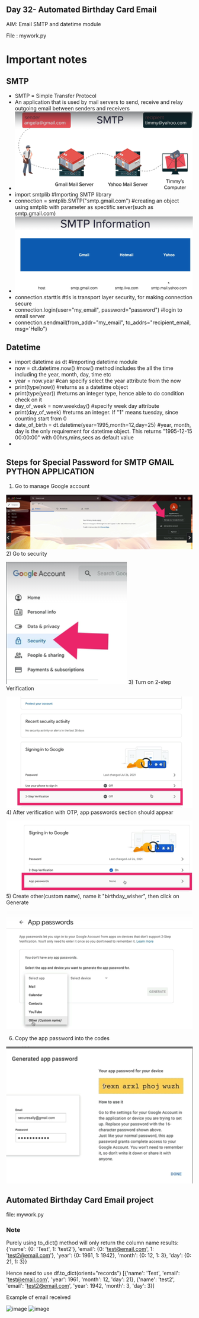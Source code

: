 ## Day 32- Automated Birthday Card Email
AIM: Email SMTP and datetime module

File : mywork.py


# Important notes
## SMTP
- SMTP = Simple Transfer Protocol
- An application that is used by mail servers to send, receive and relay outgoing email between senders and receivers
- ![img.png](img.png)
- import smtplib #Importing SMTP library
- connection = smtplib.SMTP("smtp.gmail.com") #creating an object using smtplib with parameter as spectific server(such as smtp.gmail.com)
- ![img_1.png](img_1.png)
- connection.starttls #tls is transport layer security, for making connection secure
- connection.login(user="my_email", password="password") #login to email server
- connection.sendmail(from_addr="my_email", to_addrs="recipient_email, msg='Hello") 

## Datetime
- import datetime as dt     #importing datetime module
- now = dt.datetime.now()   #now() method includes the all the time including the year, month, day, time etc
- year = now.year           #can specify select the year attribute from the now
- print(type(now))          #returns as a datetime object
- print(type(year))          #returns an integer type, hence able to do condition check on it 
- day_of_week = now.weekday() #specify week day attribute
- print(day_of_week)        #returns an integer. If "1" means tuesday, since counting start from 0
- date_of_birth = dt.datetime(year=1995,month=12,day=25) #year, month, day is the only requirement for datetime object. This returns "1995-12-15 00:00:00" with 00hrs,mins,secs as default value
- 


## Steps for Special Password for SMTP GMAIL PYTHON APPLICATION
1) Go to manage Google account

![img_2.png](img_2.png)
2) Go to security

![img_3.png](img_3.png)
3) Turn on 2-step Verification

![img_5.png](img_5.png)
4) After verification with OTP, app passwords section should appear

![img_6.png](img_6.png)
5) Create other(custom name), name it "birthday_wisher", then click on Generate

![img_7.png](img_7.png)

6) Copy the app password into the codes

![img_8.png](img_8.png)

## Automated Birthday Card Email project
file: mywork.py
### Note
Purely using to_dict() method will only return the column name
results:
{'name': {0: 'Test', 1: 'test2'}, 'email': {0: 'test@email.com', 1: 'test2@email.com'}, 'year': {0: 1961, 1: 1942}, 'month': {0: 12, 1: 3}, 'day': {0: 21, 1: 3}}

Hence need to use df.to_dict(orient="records")
[{'name': 'Test', 'email': 'test@email.com', 'year': 1961, 'month': 12, 'day': 21}, {'name': 'test2', 'email': 'test2@email.com', 'year': 1942, 'month': 3, 'day': 3}]

Example of email received

![image](https://user-images.githubusercontent.com/100339175/222682392-bed08842-c3db-4c94-a6e6-e8ede599b11d.png)
![image](https://user-images.githubusercontent.com/100339175/222682801-509be8a5-21da-4b00-8723-cca8cdef35f1.png)



